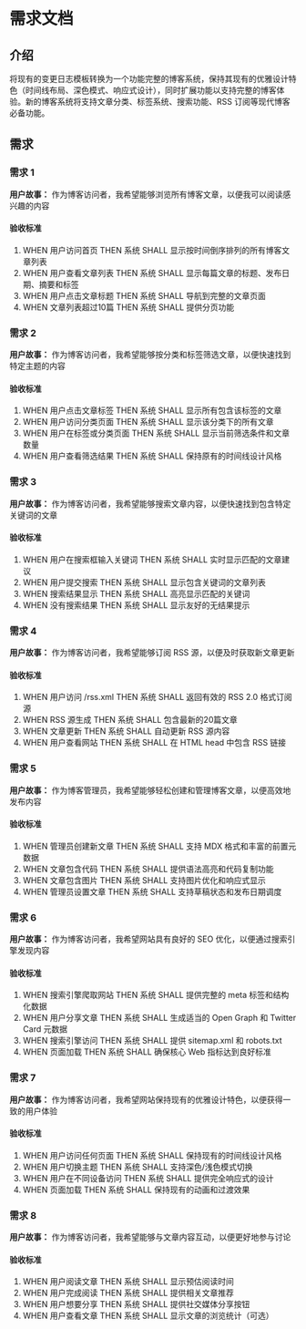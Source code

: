# 需求文档

## 介绍

将现有的变更日志模板转换为一个功能完整的博客系统，保持其现有的优雅设计特色（时间线布局、深色模式、响应式设计），同时扩展功能以支持完整的博客体验。新的博客系统将支持文章分类、标签系统、搜索功能、RSS 订阅等现代博客必备功能。

## 需求

### 需求 1

**用户故事：** 作为博客访问者，我希望能够浏览所有博客文章，以便我可以阅读感兴趣的内容

#### 验收标准

1. WHEN 用户访问首页 THEN 系统 SHALL 显示按时间倒序排列的所有博客文章列表
2. WHEN 用户查看文章列表 THEN 系统 SHALL 显示每篇文章的标题、发布日期、摘要和标签
3. WHEN 用户点击文章标题 THEN 系统 SHALL 导航到完整的文章页面
4. WHEN 文章列表超过10篇 THEN 系统 SHALL 提供分页功能

### 需求 2

**用户故事：** 作为博客访问者，我希望能够按分类和标签筛选文章，以便快速找到特定主题的内容

#### 验收标准

1. WHEN 用户点击文章标签 THEN 系统 SHALL 显示所有包含该标签的文章
2. WHEN 用户访问分类页面 THEN 系统 SHALL 显示该分类下的所有文章
3. WHEN 用户在标签或分类页面 THEN 系统 SHALL 显示当前筛选条件和文章数量
4. WHEN 用户查看筛选结果 THEN 系统 SHALL 保持原有的时间线设计风格

### 需求 3

**用户故事：** 作为博客访问者，我希望能够搜索文章内容，以便快速找到包含特定关键词的文章

#### 验收标准

1. WHEN 用户在搜索框输入关键词 THEN 系统 SHALL 实时显示匹配的文章建议
2. WHEN 用户提交搜索 THEN 系统 SHALL 显示包含关键词的文章列表
3. WHEN 搜索结果显示 THEN 系统 SHALL 高亮显示匹配的关键词
4. WHEN 没有搜索结果 THEN 系统 SHALL 显示友好的无结果提示

### 需求 4

**用户故事：** 作为博客访问者，我希望能够订阅 RSS 源，以便及时获取新文章更新

#### 验收标准

1. WHEN 用户访问 /rss.xml THEN 系统 SHALL 返回有效的 RSS 2.0 格式订阅源
2. WHEN RSS 源生成 THEN 系统 SHALL 包含最新的20篇文章
3. WHEN 文章更新 THEN 系统 SHALL 自动更新 RSS 源内容
4. WHEN 用户查看网站 THEN 系统 SHALL 在 HTML head 中包含 RSS 链接

### 需求 5

**用户故事：** 作为博客管理员，我希望能够轻松创建和管理博客文章，以便高效地发布内容

#### 验收标准

1. WHEN 管理员创建新文章 THEN 系统 SHALL 支持 MDX 格式和丰富的前置元数据
2. WHEN 文章包含代码 THEN 系统 SHALL 提供语法高亮和代码复制功能
3. WHEN 文章包含图片 THEN 系统 SHALL 支持图片优化和响应式显示
4. WHEN 管理员设置文章 THEN 系统 SHALL 支持草稿状态和发布日期调度

### 需求 6

**用户故事：** 作为博客访问者，我希望网站具有良好的 SEO 优化，以便通过搜索引擎发现内容

#### 验收标准

1. WHEN 搜索引擎爬取网站 THEN 系统 SHALL 提供完整的 meta 标签和结构化数据
2. WHEN 用户分享文章 THEN 系统 SHALL 生成适当的 Open Graph 和 Twitter Card 元数据
3. WHEN 搜索引擎访问 THEN 系统 SHALL 提供 sitemap.xml 和 robots.txt
4. WHEN 页面加载 THEN 系统 SHALL 确保核心 Web 指标达到良好标准

### 需求 7

**用户故事：** 作为博客访问者，我希望网站保持现有的优雅设计特色，以便获得一致的用户体验

#### 验收标准

1. WHEN 用户访问任何页面 THEN 系统 SHALL 保持现有的时间线设计风格
2. WHEN 用户切换主题 THEN 系统 SHALL 支持深色/浅色模式切换
3. WHEN 用户在不同设备访问 THEN 系统 SHALL 提供完全响应式的设计
4. WHEN 页面加载 THEN 系统 SHALL 保持现有的动画和过渡效果

### 需求 8

**用户故事：** 作为博客访问者，我希望能够与文章内容互动，以便更好地参与讨论

#### 验收标准

1. WHEN 用户阅读文章 THEN 系统 SHALL 显示预估阅读时间
2. WHEN 用户完成阅读 THEN 系统 SHALL 提供相关文章推荐
3. WHEN 用户想要分享 THEN 系统 SHALL 提供社交媒体分享按钮
4. WHEN 用户查看文章 THEN 系统 SHALL 显示文章的浏览统计（可选）